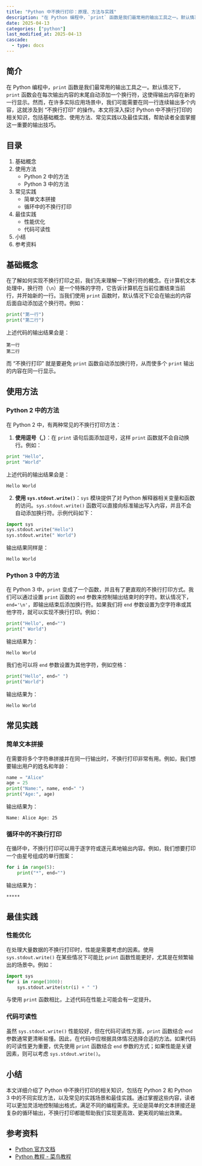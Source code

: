 ```yaml
---
title: "Python 中不换行打印：原理、方法与实践"
description: "在 Python 编程中，`print` 函数是我们最常用的输出工具之一。默认情况下，`print` 函数会在每次输出内容的末尾自动添加一个换行符，这使得输出内容在新的一行显示。然而，在许多实际应用场景中，我们可能需要在同一行连续输出多个内容，这就涉及到 “不换行打印” 的操作。本文将深入探讨 Python 中不换行打印的相关知识，包括基础概念、使用方法、常见实践以及最佳实践，帮助读者全面掌握这一重要的输出技巧。"
date: 2025-04-13
categories: ["python"]
last_modified_at: 2025-04-13
cascade:
  - type: docs
---
```



## 简介
在 Python 编程中，`print` 函数是我们最常用的输出工具之一。默认情况下，`print` 函数会在每次输出内容的末尾自动添加一个换行符，这使得输出内容在新的一行显示。然而，在许多实际应用场景中，我们可能需要在同一行连续输出多个内容，这就涉及到 “不换行打印” 的操作。本文将深入探讨 Python 中不换行打印的相关知识，包括基础概念、使用方法、常见实践以及最佳实践，帮助读者全面掌握这一重要的输出技巧。

<!-- more -->
## 目录
1. 基础概念
2. 使用方法
    - Python 2 中的方法
    - Python 3 中的方法
3. 常见实践
    - 简单文本拼接
    - 循环中的不换行打印
4. 最佳实践
    - 性能优化
    - 代码可读性
5. 小结
6. 参考资料

## 基础概念
在了解如何实现不换行打印之前，我们先来理解一下换行符的概念。在计算机文本处理中，换行符（`\n`）是一个特殊的字符，它告诉计算机在当前位置结束当前行，并开始新的一行。当我们使用 `print` 函数时，默认情况下它会在输出的内容后面自动添加这个换行符。例如：

```python
print("第一行")
print("第二行")
```

上述代码的输出结果会是：
```
第一行
第二行
```

而 “不换行打印” 就是要避免 `print` 函数自动添加换行符，从而使多个 `print` 输出的内容在同一行显示。

## 使用方法

### Python 2 中的方法
在 Python 2 中，有两种常见的不换行打印方法：
1. **使用逗号（,）**：在 `print` 语句后面添加逗号，这样 `print` 函数就不会自动换行。例如：

```python
print "Hello",
print "World"
```

上述代码的输出结果会是：
```
Hello World
```

2. **使用 `sys.stdout.write()`**：`sys` 模块提供了对 Python 解释器相关变量和函数的访问。`sys.stdout.write()` 函数可以直接向标准输出写入内容，并且不会自动添加换行符。示例代码如下：

```python
import sys
sys.stdout.write("Hello")
sys.stdout.write(" World")
```

输出结果同样是：
```
Hello World
```

### Python 3 中的方法
在 Python 3 中，`print` 变成了一个函数，并且有了更直观的不换行打印方式。我们可以通过设置 `print` 函数的 `end` 参数来控制输出结束时的字符。默认情况下，`end='\n'`，即输出结束后添加换行符。如果我们将 `end` 参数设置为空字符串或其他字符，就可以实现不换行打印。例如：

```python
print("Hello", end="")
print(" World")
```

输出结果为：
```
Hello World
```

我们也可以将 `end` 参数设置为其他字符，例如空格：

```python
print("Hello", end=" ")
print("World")
```

输出结果为：
```
Hello World
```

## 常见实践

### 简单文本拼接
在需要将多个字符串拼接并在同一行输出时，不换行打印非常有用。例如，我们想要输出用户的姓名和年龄：

```python
name = "Alice"
age = 25
print("Name:", name, end=" ")
print("Age:", age)
```

输出结果为：
```
Name: Alice Age: 25
```

### 循环中的不换行打印
在循环中，不换行打印可以用于逐字符或逐元素地输出内容。例如，我们想要打印一个由星号组成的单行图案：

```python
for i in range(5):
    print("*", end="")
```

输出结果为：
```
*****
```

## 最佳实践

### 性能优化
在处理大量数据的不换行打印时，性能是需要考虑的因素。使用 `sys.stdout.write()` 在某些情况下可能比 `print` 函数性能更好，尤其是在频繁输出的场景中。例如：

```python
import sys
for i in range(1000):
    sys.stdout.write(str(i) + " ")
```

与使用 `print` 函数相比，上述代码在性能上可能会有一定提升。

### 代码可读性
虽然 `sys.stdout.write()` 性能较好，但在代码可读性方面，`print` 函数结合 `end` 参数通常更清晰易懂。因此，在代码中应根据具体情况选择合适的方法。如果代码的可读性更为重要，优先使用 `print` 函数结合 `end` 参数的方式；如果性能是关键因素，则可以考虑 `sys.stdout.write()`。

## 小结
本文详细介绍了 Python 中不换行打印的相关知识，包括在 Python 2 和 Python 3 中的不同实现方法，以及常见的实践场景和最佳实践。通过掌握这些内容，读者可以更加灵活地控制输出格式，满足不同的编程需求。无论是简单的文本拼接还是复杂的循环输出，不换行打印都能帮助我们实现更高效、更美观的输出效果。

## 参考资料
- [Python 官方文档](https://docs.python.org/)
- [Python 教程 - 菜鸟教程](https://www.runoob.com/python3/python3-inputoutput.html)